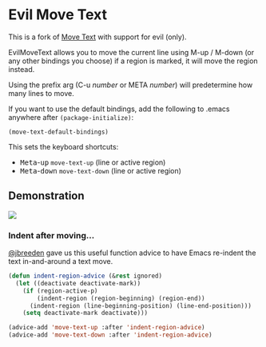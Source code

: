 <!-- [![Move-Text CI Tests](https://github.com/emacsfodder/move-text/actions/workflows/test.yml/badge.svg)](https://github.com/emacsfodder/move-text/actions/workflows/test.yml) -->
<!-- [![MELPA](https://melpa.org/packages/move-text-badge.svg)](https://melpa.org/#/move-text) -->
<!-- [![MELPA Stable](https://stable.melpa.org/packages/move-text-badge.svg)](https://stable.melpa.org/#/move-text) -->

# Evil Move Text

This is a fork of [Move Text](https://github.com/emacsfodder/move-text) with support for evil (only).

EvilMoveText 
allows you to move the current line using M-up / M-down (or any other bindings you choose)
if a region is marked, it will move the region instead.

Using the prefix arg (C-u *number* or META *number*) will predetermine how many lines to move.

<!-- Install from MELPA (or MELPA stable) -->
<!---->
<!-- ``` -->
<!-- M-x package-install move-text <RETURN> -->
<!-- ``` -->

If you want to use the default bindings, add the following to .emacs
anywhere after `(package-initialize)`:

```
(move-text-default-bindings)
```
This sets the keyboard shortcuts:

-  <kbd>Meta</kbd>-<kbd>up</kbd> `move-text-up` (line or active region)
-  <kbd>Meta</kbd>-<kbd>down</kbd> `move-text-down` (line or active region)

## Demonstration

![](move-text.gif)

### Indent after moving...

[@jbreeden](https://github.com/jbreeden) gave us this useful function advice to have Emacs re-indent the text in-and-around a text move.

```lisp
(defun indent-region-advice (&rest ignored)
  (let ((deactivate deactivate-mark))
    (if (region-active-p)
        (indent-region (region-beginning) (region-end))
      (indent-region (line-beginning-position) (line-end-position)))
    (setq deactivate-mark deactivate)))

(advice-add 'move-text-up :after 'indent-region-advice)
(advice-add 'move-text-down :after 'indent-region-advice)
```
